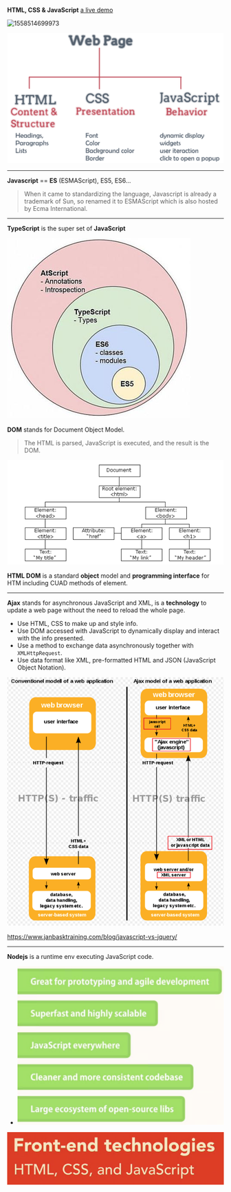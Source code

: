 **HTML, CSS & JavaScript**  [a live demo](<https://html-css-js.com/>)

![1558514699973](../pics/web-html-css-js.png)

![1558515022626](../pics/web-html-css-js-02.png)

------

**Javascript**  == **ES** (ESMAScript), ES5, ES6...

>  When it came to standardizing the language, Javascript is already a trademark of Sun, so renamed it to ESMAScript which is also hosted by Ecma International.

------

**TypeScript** is the super set of **JavaScript**



![1558514390206](../pics/web-js-ts.png)



**DOM** stands for Document Object Model.

> The HTML is parsed, JavaScript is executed, and the result is the DOM.

![1558516485968](../pics/web-dom-01.png)

**HTML DOM**  is a standard **object** model and **programming interface** for HTM including CUAD methods of element.

------

**Ajax** stands for asynchronous JavaScript and XML, is a **technology** to update a web page without the need to reload the whole page. 

* Use HTML, CSS to make up and style info.
* Use DOM accessed with JavaScript to dynamically display and interact with the info presented.
* Use a method to exchange data asynchronously together with `XMLHttpRequest`.
* Use data format like XML, pre-formatted HTML and JSON (JavaScript Object Notation).

![1558515998516](../pics/web-ajax-01.png)



<https://www.janbasktraining.com/blog/javascript-vs-jquery/>

------

**Nodejs** is a runtime env executing JavaScript code.

* ![1560070567573](../pics/web-00.png)





![1560071206411](../pics/web-01.png)